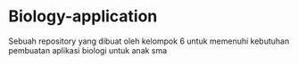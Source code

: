 # Biology-application
Sebuah repository yang dibuat oleh kelompok 6 untuk memenuhi kebutuhan pembuatan aplikasi biologi untuk anak sma
